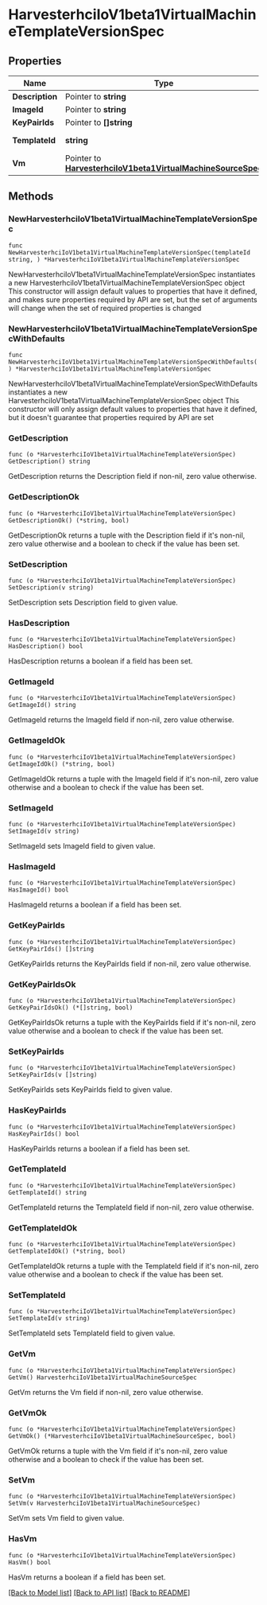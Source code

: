 # HarvesterhciIoV1beta1VirtualMachineTemplateVersionSpec

## Properties

Name | Type | Description | Notes
------------ | ------------- | ------------- | -------------
**Description** | Pointer to **string** |  | [optional] 
**ImageId** | Pointer to **string** |  | [optional] 
**KeyPairIds** | Pointer to **[]string** |  | [optional] 
**TemplateId** | **string** |  | [default to ""]
**Vm** | Pointer to [**HarvesterhciIoV1beta1VirtualMachineSourceSpec**](HarvesterhciIoV1beta1VirtualMachineSourceSpec.md) |  | [optional] 

## Methods

### NewHarvesterhciIoV1beta1VirtualMachineTemplateVersionSpec

`func NewHarvesterhciIoV1beta1VirtualMachineTemplateVersionSpec(templateId string, ) *HarvesterhciIoV1beta1VirtualMachineTemplateVersionSpec`

NewHarvesterhciIoV1beta1VirtualMachineTemplateVersionSpec instantiates a new HarvesterhciIoV1beta1VirtualMachineTemplateVersionSpec object
This constructor will assign default values to properties that have it defined,
and makes sure properties required by API are set, but the set of arguments
will change when the set of required properties is changed

### NewHarvesterhciIoV1beta1VirtualMachineTemplateVersionSpecWithDefaults

`func NewHarvesterhciIoV1beta1VirtualMachineTemplateVersionSpecWithDefaults() *HarvesterhciIoV1beta1VirtualMachineTemplateVersionSpec`

NewHarvesterhciIoV1beta1VirtualMachineTemplateVersionSpecWithDefaults instantiates a new HarvesterhciIoV1beta1VirtualMachineTemplateVersionSpec object
This constructor will only assign default values to properties that have it defined,
but it doesn't guarantee that properties required by API are set

### GetDescription

`func (o *HarvesterhciIoV1beta1VirtualMachineTemplateVersionSpec) GetDescription() string`

GetDescription returns the Description field if non-nil, zero value otherwise.

### GetDescriptionOk

`func (o *HarvesterhciIoV1beta1VirtualMachineTemplateVersionSpec) GetDescriptionOk() (*string, bool)`

GetDescriptionOk returns a tuple with the Description field if it's non-nil, zero value otherwise
and a boolean to check if the value has been set.

### SetDescription

`func (o *HarvesterhciIoV1beta1VirtualMachineTemplateVersionSpec) SetDescription(v string)`

SetDescription sets Description field to given value.

### HasDescription

`func (o *HarvesterhciIoV1beta1VirtualMachineTemplateVersionSpec) HasDescription() bool`

HasDescription returns a boolean if a field has been set.

### GetImageId

`func (o *HarvesterhciIoV1beta1VirtualMachineTemplateVersionSpec) GetImageId() string`

GetImageId returns the ImageId field if non-nil, zero value otherwise.

### GetImageIdOk

`func (o *HarvesterhciIoV1beta1VirtualMachineTemplateVersionSpec) GetImageIdOk() (*string, bool)`

GetImageIdOk returns a tuple with the ImageId field if it's non-nil, zero value otherwise
and a boolean to check if the value has been set.

### SetImageId

`func (o *HarvesterhciIoV1beta1VirtualMachineTemplateVersionSpec) SetImageId(v string)`

SetImageId sets ImageId field to given value.

### HasImageId

`func (o *HarvesterhciIoV1beta1VirtualMachineTemplateVersionSpec) HasImageId() bool`

HasImageId returns a boolean if a field has been set.

### GetKeyPairIds

`func (o *HarvesterhciIoV1beta1VirtualMachineTemplateVersionSpec) GetKeyPairIds() []string`

GetKeyPairIds returns the KeyPairIds field if non-nil, zero value otherwise.

### GetKeyPairIdsOk

`func (o *HarvesterhciIoV1beta1VirtualMachineTemplateVersionSpec) GetKeyPairIdsOk() (*[]string, bool)`

GetKeyPairIdsOk returns a tuple with the KeyPairIds field if it's non-nil, zero value otherwise
and a boolean to check if the value has been set.

### SetKeyPairIds

`func (o *HarvesterhciIoV1beta1VirtualMachineTemplateVersionSpec) SetKeyPairIds(v []string)`

SetKeyPairIds sets KeyPairIds field to given value.

### HasKeyPairIds

`func (o *HarvesterhciIoV1beta1VirtualMachineTemplateVersionSpec) HasKeyPairIds() bool`

HasKeyPairIds returns a boolean if a field has been set.

### GetTemplateId

`func (o *HarvesterhciIoV1beta1VirtualMachineTemplateVersionSpec) GetTemplateId() string`

GetTemplateId returns the TemplateId field if non-nil, zero value otherwise.

### GetTemplateIdOk

`func (o *HarvesterhciIoV1beta1VirtualMachineTemplateVersionSpec) GetTemplateIdOk() (*string, bool)`

GetTemplateIdOk returns a tuple with the TemplateId field if it's non-nil, zero value otherwise
and a boolean to check if the value has been set.

### SetTemplateId

`func (o *HarvesterhciIoV1beta1VirtualMachineTemplateVersionSpec) SetTemplateId(v string)`

SetTemplateId sets TemplateId field to given value.


### GetVm

`func (o *HarvesterhciIoV1beta1VirtualMachineTemplateVersionSpec) GetVm() HarvesterhciIoV1beta1VirtualMachineSourceSpec`

GetVm returns the Vm field if non-nil, zero value otherwise.

### GetVmOk

`func (o *HarvesterhciIoV1beta1VirtualMachineTemplateVersionSpec) GetVmOk() (*HarvesterhciIoV1beta1VirtualMachineSourceSpec, bool)`

GetVmOk returns a tuple with the Vm field if it's non-nil, zero value otherwise
and a boolean to check if the value has been set.

### SetVm

`func (o *HarvesterhciIoV1beta1VirtualMachineTemplateVersionSpec) SetVm(v HarvesterhciIoV1beta1VirtualMachineSourceSpec)`

SetVm sets Vm field to given value.

### HasVm

`func (o *HarvesterhciIoV1beta1VirtualMachineTemplateVersionSpec) HasVm() bool`

HasVm returns a boolean if a field has been set.


[[Back to Model list]](../README.md#documentation-for-models) [[Back to API list]](../README.md#documentation-for-api-endpoints) [[Back to README]](../README.md)


